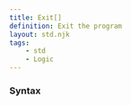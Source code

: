 ```yaml
---
title: Exit[]
definition: Exit the program
layout: std.njk
tags:
    - std
    - Logic
---
```


### Syntax

```Exit[]
```